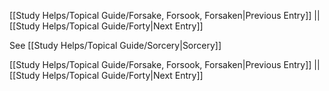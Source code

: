 [[Study Helps/Topical Guide/Forsake, Forsook, Forsaken|Previous Entry]]  ||  [[Study Helps/Topical Guide/Forty|Next Entry]]

 See [[Study Helps/Topical Guide/Sorcery|Sorcery]]

[[Study Helps/Topical Guide/Forsake, Forsook, Forsaken|Previous Entry]]  ||  [[Study Helps/Topical Guide/Forty|Next Entry]]
